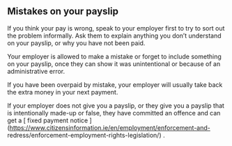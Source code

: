 ##  Mistakes on your payslip

If you think your pay is wrong, speak to your employer first to try to sort
out the problem informally. Ask them to explain anything you don’t understand
on your payslip, or why you have not been paid.

Your employer is allowed to make a mistake or forget to include something on
your payslip, once they can show it was unintentional or because of an
administrative error.

If you have been overpaid by mistake, your employer will usually take back the
extra money in your next payment.

If your employer does not give you a payslip, or they give you a payslip that
is intentionally made-up or false, they have committed an offence and can get
a [ fixed payment notice
](https://www.citizensinformation.ie/en/employment/enforcement-and-
redress/enforcement-employment-rights-legislation/) .
